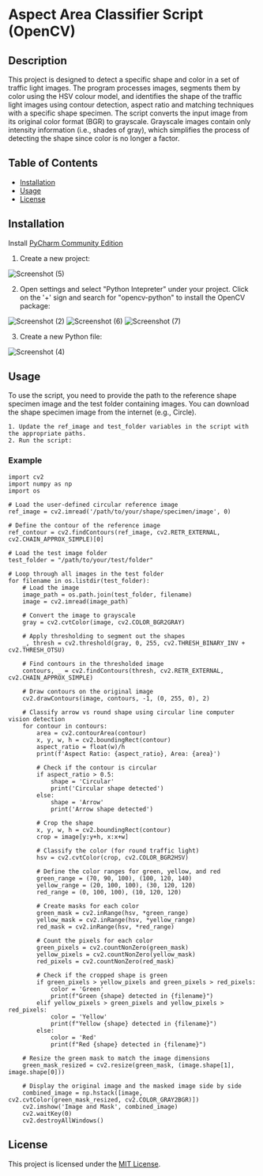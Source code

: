 
# Aspect Area Classifier Script (OpenCV)
## Description
This project is designed to detect a specific shape and color in a set of traffic light images. The program processes images, segments them by color using the HSV colour model, and identifies the shape of the traffic light images using contour detection, aspect ratio and matching techniques with a specific shape specimen. The script converts the input image from its original color format (BGR) to grayscale. Grayscale images contain only intensity information (i.e., shades of gray), which simplifies the process of detecting the shape since color is no longer a factor.

## Table of Contents
- [Installation](#installation)
- [Usage](#usage)
- [License](#license)

## Installation
Install [PyCharm Community Edition](https://www.jetbrains.com/pycharm/download/?section=windows)


1. Create a new project:

![Screenshot (5)](https://github.com/user-attachments/assets/505ebcc0-a23f-41de-8e75-bd82759452ce)


2. Open settings and select "Python Intepreter" under your project. Click on the '+' sign and search for "opencv-python" to install the OpenCV package:

![Screenshot (2)](https://github.com/user-attachments/assets/1bc46e42-2b96-404d-8a32-f3347c3db87d)
![Screenshot (6)](https://github.com/user-attachments/assets/a913794f-e252-47f4-84ee-5599aa880fb0)
![Screenshot (7)](https://github.com/user-attachments/assets/18c56eba-8351-470a-b263-fdf4a6077608)

3. Create a new Python file:

![Screenshot (4)](https://github.com/user-attachments/assets/7344ef74-ca51-4d8e-be36-91933edf2906)

## Usage
To use the script, you need to provide the path to the reference shape specimen image and the test folder containing images. You can download the shape specimen image from the internet (e.g., Circle).

    1. Update the ref_image and test_folder variables in the script with the appropriate paths.
    2. Run the script:

### Example
    import cv2
    import numpy as np
    import os

    # Load the user-defined circular reference image
    ref_image = cv2.imread('/path/to/your/shape/specimen/image', 0)

    # Define the contour of the reference image
    ref_contour = cv2.findContours(ref_image, cv2.RETR_EXTERNAL, cv2.CHAIN_APPROX_SIMPLE)[0]

    # Load the test image folder
    test_folder = "/path/to/your/test/folder"

    # Loop through all images in the test folder
    for filename in os.listdir(test_folder):
        # Load the image
        image_path = os.path.join(test_folder, filename)
        image = cv2.imread(image_path)

        # Convert the image to grayscale
        gray = cv2.cvtColor(image, cv2.COLOR_BGR2GRAY)

        # Apply thresholding to segment out the shapes
        _, thresh = cv2.threshold(gray, 0, 255, cv2.THRESH_BINARY_INV + cv2.THRESH_OTSU)

        # Find contours in the thresholded image
        contours, _ = cv2.findContours(thresh, cv2.RETR_EXTERNAL, cv2.CHAIN_APPROX_SIMPLE)

        # Draw contours on the original image
        cv2.drawContours(image, contours, -1, (0, 255, 0), 2)

        # Classify arrow vs round shape using circular line computer vision detection
        for contour in contours:
            area = cv2.contourArea(contour)
            x, y, w, h = cv2.boundingRect(contour)
            aspect_ratio = float(w)/h
            print(f'Aspect Ratio: {aspect_ratio}, Area: {area}')

            # Check if the contour is circular
            if aspect_ratio > 0.5:
                shape = 'Circular'
                print('Circular shape detected')
            else:
                shape = 'Arrow'
                print('Arrow shape detected')

            # Crop the shape
            x, y, w, h = cv2.boundingRect(contour)
            crop = image[y:y+h, x:x+w]

            # Classify the color (for round traffic light)
            hsv = cv2.cvtColor(crop, cv2.COLOR_BGR2HSV)

            # Define the color ranges for green, yellow, and red
            green_range = (70, 90, 100), (100, 120, 140)
            yellow_range = (20, 100, 100), (30, 120, 120)
            red_range = (0, 100, 100), (10, 120, 120)

            # Create masks for each color
            green_mask = cv2.inRange(hsv, *green_range)
            yellow_mask = cv2.inRange(hsv, *yellow_range)
            red_mask = cv2.inRange(hsv, *red_range)

            # Count the pixels for each color
            green_pixels = cv2.countNonZero(green_mask)
            yellow_pixels = cv2.countNonZero(yellow_mask)
            red_pixels = cv2.countNonZero(red_mask)

            # Check if the cropped shape is green
            if green_pixels > yellow_pixels and green_pixels > red_pixels:
                color = 'Green'
                print(f"Green {shape} detected in {filename}")
            elif yellow_pixels > green_pixels and yellow_pixels > red_pixels:
                color = 'Yellow'
                print(f"Yellow {shape} detected in {filename}")
            else:
                color = 'Red'
                print(f"Red {shape} detected in {filename}")

        # Resize the green mask to match the image dimensions
        green_mask_resized = cv2.resize(green_mask, (image.shape[1], image.shape[0]))

        # Display the original image and the masked image side by side
        combined_image = np.hstack([image, cv2.cvtColor(green_mask_resized, cv2.COLOR_GRAY2BGR)])
        cv2.imshow('Image and Mask', combined_image)
        cv2.waitKey(0)
        cv2.destroyAllWindows()

## License
This project is licensed under the [MIT License](https://www.mit.edu/~amini/LICENSE.md).



